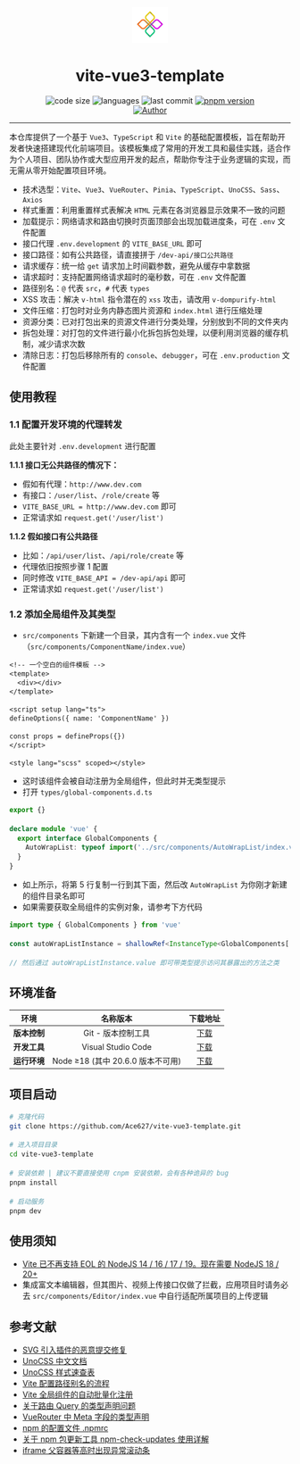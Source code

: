 <p align="center">
	<img alt="logo" src="./src/assets/images/logo.png" width="64" height="64" />
</p>

<h1 align="center">vite-vue3-template</h1>

<p align="center">
  <img src="https://img.shields.io/github/languages/code-size/Ace627/vite-vue3-template" alt="code size"/>
  <img src="https://img.shields.io/github/languages/count/Ace627/vite-vue3-template" alt="languages"/>
  <img src="https://img.shields.io/github/last-commit/Ace627/vite-vue3-template" alt="last commit"/> 
  <a href="https://www.pnpm.cn" target="_blank">
    <img src="https://img.shields.io/badge/pnpm-9.9.0-blue" alt="pnpm version"/><br>
  </a>
  <a href="https://github.com/Ace627" target="_blank">
    <img src="https://img.shields.io/badge/Author-当时只道是寻常-orange" alt="Author" />
  </a>

<p>

<hr />

本仓库提供了一个基于 `Vue3`、`TypeScript` 和 `Vite` 的基础配置模板，旨在帮助开发者快速搭建现代化前端项目。该模板集成了常用的开发工具和最佳实践，适合作为个人项目、团队协作或大型应用开发的起点，帮助你专注于业务逻辑的实现，而无需从零开始配置项目环境。

- 技术选型：`Vite`、`Vue3`、`VueRouter`、`Pinia`、`TypeScript`、`UnoCSS`、`Sass`、`Axios`
- 样式重置：利用重置样式表解决 `HTML` 元素在各浏览器显示效果不一致的问题
- 加载提示：网络请求和路由切换时页面顶部会出现加载进度条，可在 `.env` 文件配置
- 接口代理 `.env.development` 的 `VITE_BASE_URL` 即可
- 接口路径：如有公共路径，请直接拼于 `/dev-api/接口公共路径`
- 请求缓存：统一给 `get` 请求加上时间戳参数，避免从缓存中拿数据
- 请求超时：支持配置网络请求超时的毫秒数，可在 `.env` 文件配置
- 路径别名：`@` 代表 `src`，`#` 代表 `types`
- XSS 攻击：解决 `v-html` 指令潜在的 `xss` 攻击，请改用 `v-dompurify-html`
- 文件压缩：打包时对业务内静态图片资源和 `index.html` 进行压缩处理
- 资源分类：已对打包出来的资源文件进行分类处理，分别放到不同的文件夹内
- 拆包处理：对打包的文件进行最小化拆包拆包处理，以便利用浏览器的缓存机制，减少请求次数
- 清除日志：打包后移除所有的 `console`、`debugger`，可在 `.env.production` 文件配置

## 使用教程

### 1.1 配置开发环境的代理转发

此处主要针对 `.env.development` 进行配置

**1.1.1 接口无公共路径的情况下：**

- 假如有代理：`http://www.dev.com`
- 有接口：`/user/list`、`/role/create` 等
- `VITE_BASE_URL = http://www.dev.com` 即可
- 正常请求如 `request.get('/user/list')`

**1.1.2 假如接口有公共路径**

- 比如：`/api/user/list`、`/api/role/create` 等
- 代理依旧按照步骤 1 配置
- 同时修改 `VITE_BASE_API = /dev-api/api` 即可
- 正常请求如 `request.get('/user/list')`

### 1.2 添加全局组件及其类型

- `src/components` 下新建一个目录，其内含有一个 `index.vue` 文件（`src/components/ComponentName/index.vue`）

```vue
<!-- 一个空白的组件模板 -->
<template>
  <div></div>
</template>

<script setup lang="ts">
defineOptions({ name: 'ComponentName' })

const props = defineProps({})
</script>

<style lang="scss" scoped></style>
```

- 这时该组件会被自动注册为全局组件，但此时并无类型提示
- 打开 `types/global-components.d.ts`

```typescript
export {}

declare module 'vue' {
  export interface GlobalComponents {
    AutoWrapList: typeof import('../src/components/AutoWrapList/index.vue')['default']
  }
}
```

- 如上所示，将第 5 行复制一行到其下面，然后改 `AutoWrapList` 为你刚才新建的组件目录名即可
- 如果需要获取全局组件的实例对象，请参考下方代码

```typescript
import type { GlobalComponents } from 'vue'

const autoWrapListInstance = shallowRef<InstanceType<GlobalComponents['AutoWrapList']>>()

// 然后通过 autoWrapListInstance.value 即可带类型提示访问其暴露出的方法之类
```

## 环境准备

|     环境     |             名称版本              |                    下载地址                    |
| :----------: | :-------------------------------: | :--------------------------------------------: |
| **版本控制** |        Git - 版本控制工具         |     [下载](https://git-scm.com/downloads)      |
| **开发工具** |        Visual Studio Code         | [下载](https://code.visualstudio.com/Download) |
| **运行环境** | Node ≥18 (其中 20.6.0 版本不可用) |       [下载](http://nodejs.cn/download)        |

## 项目启动

```bash
# 克隆代码
git clone https://github.com/Ace627/vite-vue3-template.git

# 进入项目目录
cd vite-vue3-template

# 安装依赖 | 建议不要直接使用 cnpm 安装依赖，会有各种诡异的 bug
pnpm install

# 启动服务
pnpm dev
```

## 使用须知

- [Vite 已不再支持 EOL 的 NodeJS 14 / 16 / 17 / 19。现在需要 NodeJS 18 / 20+](https://cn.vitejs.dev/guide/migration.html#migration-from-v4)
- 集成富文本编辑器，但其图片、视频上传接口仅做了拦截，应用项目时请务必去 `src/components/Editor/index.vue` 中自行适配所属项目的上传逻辑

## 参考文献

- [SVG 引入插件的恶意提交修复](https://github.com/vbenjs/vite-plugin-svg-icons/issues/66)
- [UnoCSS 中文文档](https://unocss.nodejs.cn)
- [UnoCSS 样式速查表](https://unocss.dev/interactive)
- [Vite 配置路径别名的流程](https://juejin.cn/post/7302249949215457319)
- [Vite 全局组件的自动批量化注册](https://juejin.cn/post/7304183129896124416)
- [关于路由 Query 的类型声明问题](https://juejin.cn/post/7330835892276641833)
- [VueRouter 中 Meta 字段的类型声明](https://juejin.cn/post/7302241918351163426)
- [npm 的配置文件 .npmrc](https://juejin.cn/post/7325427710754422784)
- [关于 npm 包更新工具 npm-check-updates 使用详解](https://zhuanlan.zhihu.com/p/482923542)
- [iframe 父容器等高时出现异常滚动条](https://blog.csdn.net/tjj3027/article/details/99299821)
